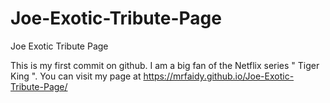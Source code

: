 # Joe-Exotic-Tribute-Page
Joe Exotic Tribute Page

This is my first commit on github. I am a big fan of the Netflix series " Tiger King ". 
You can visit my page at https://mrfaidy.github.io/Joe-Exotic-Tribute-Page/
